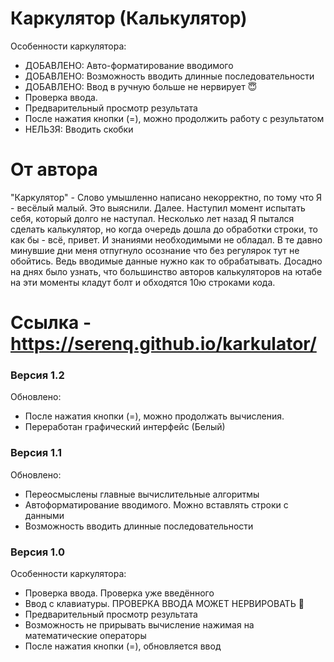 # Каркулятор (Калькулятор)

Особенности каркулятора:
* ДОБАВЛЕНО: Авто-форматирование вводимого
* ДОБАВЛЕНО: Возможность вводить длинные последовательности
* ДОБАВЛЕНО: Ввод в ручную больше не нервирует 😇
* Проверка ввода.
* Предварительный просмотр результата
* После нажатия кнопки (=), можно продолжить работу с результатом
* НЕЛЬЗЯ: Вводить скобки

# От автора
"Каркулятор" - Слово умышленно написано некорректно, по тому что Я - весёлый малый. Это выяснили. Далее. Наступил момент испытать себя, который долго не наступал. Несколько лет назад Я пытался сделать калькулятор, но когда очередь дошла до обработки строки, то как бы - всё, привет. И знаниями необходимыми не обладал. В те давно минувшие дни меня отпугнуло осознание что без регулярок тут не обойтись. Ведь вводимые данные нужно как то обрабатывать. Досадно на днях было узнать, что большинство авторов калькуляторов на ютабе на эти моменты кладут болт и обходятся 10ю строками кода.

# Ссылка - https://serenq.github.io/karkulator/

### Версия 1.2
Обновлено:
* После нажатия кнопки (=), можно продолжать вычисления.
* Переработан графический интерфейс (Белый)

### Версия 1.1
Обновлено:
* Переосмыслены главные вычислительные алгоритмы
* Автоформатирование вводимого. Можно вставлять строки с данными
* Возможность вводить длинные последовательности

### Версия 1.0
Особенности каркулятора:
* Проверка ввода. Проверка уже введённого
* Ввод с клавиатуры. ПРОВЕРКА ВВОДА МОЖЕТ НЕРВИРОВАТЬ 👹
* Предварительный просмотр результата
* Возможность не прирывать вычисление нажимая на математические операторы
* После нажатия кнопки (=), обновляется ввод